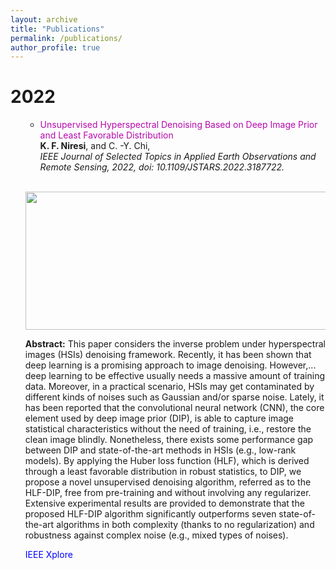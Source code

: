 ```yaml
---
layout: archive
title: "Publications"
permalink: /publications/
author_profile: true
---
```

<h1 class="year">2022</h1>

<ul style="list-style-type:circle;">

 
<ul>
     <li><a href="https://ieeexplore.ieee.org/document/9813381" style="color: #B509AC; text-decoration:none;" target="\_blank">Unsupervised Hyperspectral Denoising Based on Deep Image Prior and Least Favorable Distribution </a>
<br><strong>K. F. Niresi</strong>, and C. -Y. Chi,<br><em>IEEE Journal of Selected Topics in Applied Earth Observations and Remote Sensing, 2022, doi: 10.1109/JSTARS.2022.3187722.</em></li>
</ul> <br>

 <p align="center">
  <img width="500" height="221" src="https://user-images.githubusercontent.com/107177894/177000820-a4c0ccea-9dc6-4c0c-9291-4b6a46c9d587.png">
</p>
 
 <p><b>Abstract:</b> This paper considers the inverse problem under hyperspectral images (HSIs) denoising framework. Recently, it has been shown that deep learning is a promising approach to image denoising. However,<span id="dots">...</span><span id="more"> deep learning to be effective usually needs a massive amount of training data. Moreover, in a practical scenario, HSIs may get contaminated by different kinds of noises such as Gaussian and/or sparse noise. Lately, it has been reported that the convolutional neural network (CNN), the core element used by deep image prior (DIP), is able to capture image statistical characteristics without the need of training, i.e., restore the clean image blindly. Nonetheless, there exists some performance gap between DIP and state-of-the-art methods in HSIs (e.g., low-rank models). By applying the Huber loss function (HLF), which is derived through a least favorable distribution in robust statistics, to DIP, we propose a novel unsupervised denoising algorithm, referred as to the HLF-DIP, free from pre-training and without involving any regularizer. Extensive experimental results are provided to demonstrate that the proposed HLF-DIP algorithm significantly outperforms seven state-of-the-art algorithms in both complexity (thanks to no regularization) and robustness against complex noise (e.g., mixed types of noises).</span></p>

 
<p><i class="fa fa-file-lines" style="color:blue"></i> <a href="https://ieeexplore.ieee.org/document/9813381" style="color: blue; text-decoration:none;" target="\_blank">IEEE Xplore</a></p>
 
